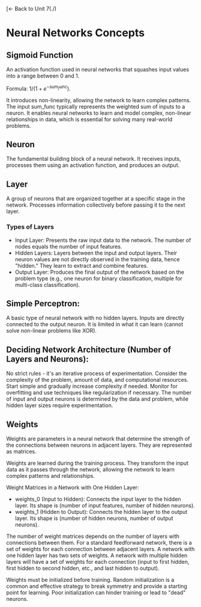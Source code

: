 [← Back to Unit 7(./)

# Neural Networks Concepts

## Sigmoid Function

An activation function used in neural networks that squashes input values into a range between 0 and 1.

Formula: $1 / (1 + e^{-sum_func})$.

It introduces non-linearity, allowing the network to learn complex patterns. The input sum_func typically represents the weighted sum of inputs to a neuron. It enables neural networks to learn and model complex, non-linear relationships in data, which is essential for solving many real-world problems. 

## Neuron

The fundamental building block of a neural network.
It receives inputs, processes them using an activation function, and produces an output.

## Layer

A group of neurons that are organized together at a specific stage in the network.
Processes information collectively before passing it to the next layer.

### Types of Layers

- Input Layer: Presents the raw input data to the network. The number of nodes equals the number of input features.
- Hidden Layers: Layers between the input and output layers. Their neuron values are not directly observed in the training data, hence "hidden." They learn to extract and combine features.
- Output Layer: Produces the final output of the network based on the problem type (e.g., one neuron for binary classification, multiple for multi-class classification).

## Simple Perceptron:

A basic type of neural network with no hidden layers. Inputs are directly connected to the output neuron.
It is limited in what it can learn (cannot solve non-linear problems like XOR).

## Deciding Network Architecture (Number of Layers and Neurons):

No strict rules - it's an iterative process of experimentation. Consider the complexity of the problem, amount of data, and computational resources.
Start simple and gradually increase complexity if needed. Monitor for overfitting and use techniques like regularization if necessary.
The number of input and output neurons is determined by the data and problem, while hidden layer sizes require experimentation.

## Weights

Weights are parameters in a neural network that determine the strength of the connections between neurons in adjacent layers. They are represented as matrices.

Weights are learned during the training process. They transform the input data as it passes through the network, allowing the network to learn complex patterns and relationships.

Weight Matrices in a Network with One Hidden Layer:

- weights_0 (Input to Hidden): Connects the input layer to the hidden layer. Its shape is (number of input features, number of hidden neurons).
- weights_1 (Hidden to Output): Connects the hidden layer to the output layer. Its shape is (number of hidden neurons, number of output neurons).

The number of weight matrices depends on the number of layers with connections between them. For a standard feedforward network, there is a set of weights for each connection between adjacent layers. A network with one hidden layer has two sets of weights. A network with multiple hidden layers will have a set of weights for each connection (input to first hidden, first hidden to second hidden, etc., and last hidden to output).


Weights must be initialized before training. Random initialization is a common and effective strategy to break symmetry and provide a starting point for learning. Poor initialization can hinder training or lead to "dead" neurons.
